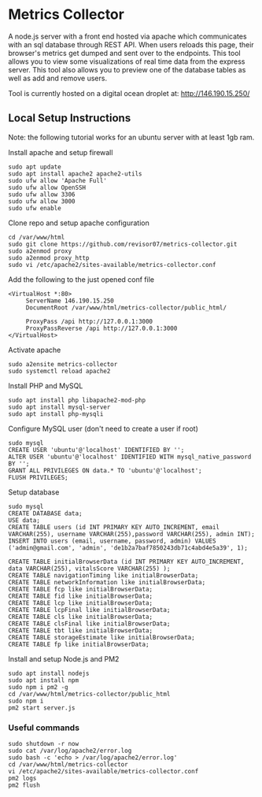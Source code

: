 # Metrics Collector

A node.js server with a front end hosted via apache which communicates with an sql database through REST API. When users reloads this page, their browser's metrics get dumped and sent over to the endpoints. This tool allows you to view some visualizations of real time data from the express server. This tool also allows you to preview one of the database tables as well as add and remove users. 

Tool is currently hosted on a digital ocean droplet at: http://146.190.15.250/

## Local Setup Instructions
Note: the following tutorial works for an ubuntu server with at least 1gb ram.

Install apache and setup firewall
```
sudo apt update
sudo apt install apache2 apache2-utils
sudo ufw allow 'Apache Full'
sudo ufw allow OpenSSH
sudo ufw allow 3306
sudo ufw allow 3000
sudo ufw enable
```
Clone repo and setup apache configuration
```
cd /var/www/html
sudo git clone https://github.com/revisor07/metrics-collector.git
sudo a2enmod proxy
sudo a2enmod proxy_http
sudo vi /etc/apache2/sites-available/metrics-collector.conf
```
Add the following to the just opened conf file
```
<VirtualHost *:80>
     ServerName 146.190.15.250
     DocumentRoot /var/www/html/metrics-collector/public_html/

     ProxyPass /api http://127.0.0.1:3000
     ProxyPassReverse /api http://127.0.0.1:3000
</VirtualHost>
```
Activate apache
```
sudo a2ensite metrics-collector
sudo systemctl reload apache2
```
Install PHP and MySQL
```
sudo apt install php libapache2-mod-php
sudo apt install mysql-server
sudo apt install php-mysqli
```
Configure MySQL user (don't need to create a user if root)
```
sudo mysql 
CREATE USER 'ubuntu'@'localhost' IDENTIFIED BY '';
ALTER USER 'ubuntu'@'localhost' IDENTIFIED WITH mysql_native_password BY '';
GRANT ALL PRIVILEGES ON data.* TO 'ubuntu'@'localhost';
FLUSH PRIVILEGES;
```
Setup database
```
sudo mysql
CREATE DATABASE data;
USE data;
CREATE TABLE users (id INT PRIMARY KEY AUTO_INCREMENT, email VARCHAR(255), username VARCHAR(255),password VARCHAR(255), admin INT);
INSERT INTO users (email, username, password, admin) VALUES ('admin@gmail.com', 'admin', 'de1b2a7baf7850243db71c4abd4e5a39', 1);

CREATE TABLE initialBrowserData (id INT PRIMARY KEY AUTO_INCREMENT, data VARCHAR(255), vitalsScore VARCHAR(255) );
CREATE TABLE navigationTiming like initialBrowserData;
CREATE TABLE networkInformation like initialBrowserData;
CREATE TABLE fcp like initialBrowserData;
CREATE TABLE fid like initialBrowserData;
CREATE TABLE lcp like initialBrowserData;
CREATE TABLE lcpFinal like initialBrowserData;
CREATE TABLE cls like initialBrowserData;
CREATE TABLE clsFinal like initialBrowserData;
CREATE TABLE tbt like initialBrowserData;
CREATE TABLE storageEstimate like initialBrowserData;
CREATE TABLE fp like initialBrowserData;
```
Install and setup Node.js and PM2
```
sudo apt install nodejs
sudo apt install npm
sudo npm i pm2 -g
cd /var/www/html/metrics-collector/public_html
sudo npm i
pm2 start server.js
```
### Useful commands
```
sudo shutdown -r now
sudo cat /var/log/apache2/error.log
sudo bash -c 'echo > /var/log/apache2/error.log'
cd /var/www/html/metrics-collector
vi /etc/apache2/sites-available/metrics-collector.conf
pm2 logs
pm2 flush
```


